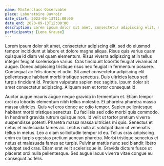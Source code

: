 ```yaml
---
name: Masterclass Observable
place: Laboratoire Ouvroir
date_start: 2023-09-13T11:00:00
date_end: 2023-09-13T12:00:00
description: Lorem ipsum dolor sit amet, consectetur adipiscing elit, sed do eiusmod tempor incididunt ut labore et dolore magna aliqua. Lacus vestibulum sed arcu non. 
participants: [Lena Krause]
---
```


Lorem ipsum dolor sit amet, consectetur adipiscing elit, sed do eiusmod tempor incididunt ut labore et dolore magna aliqua. Risus quis varius quam quisque id diam vel quam elementum. Risus viverra adipiscing at in tellus integer feugiat scelerisque varius. Cras tincidunt lobortis feugiat vivamus at augue. Donec adipiscing tristique risus nec feugiat in fermentum posuere. Consequat ac felis donec et odio. Sit amet consectetur adipiscing elit pellentesque habitant morbi tristique senectus. Duis ultricies lacus sed turpis tincidunt id. Pretium vulputate sapien nec sagittis. Ipsum dolor sit amet consectetur adipiscing. Aliquam sem et tortor consequat id.

Auctor augue mauris augue neque gravida in fermentum et. Etiam tempor orci eu lobortis elementum nibh tellus molestie. Et pharetra pharetra massa massa ultricies. Quis vel eros donec ac odio tempor. Sapien pellentesque habitant morbi tristique senectus. Eu facilisis sed odio morbi quis commodo. In hendrerit gravida rutrum quisque non. Id velit ut tortor pretium viverra suspendisse potenti. Pharetra massa massa ultricies mi quis. Senectus et netus et malesuada fames ac. Lectus nulla at volutpat diam ut venenatis tellus in metus. Leo a diam sollicitudin tempor id eu. Tellus cras adipiscing enim eu turpis egestas pretium aenean pharetra. Morbi tristique senectus et netus et malesuada fames ac turpis. Pulvinar mattis nunc sed blandit libero volutpat sed cras. Etiam erat velit scelerisque in. Gravida dictum fusce ut placerat orci nulla pellentesque. Sed augue lacus viverra vitae congue eu consequat ac felis.